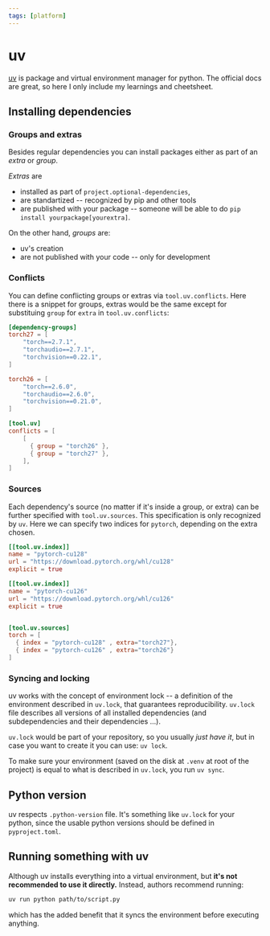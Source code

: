 ```yaml
---
tags: [platform]
---
```

# uv

[uv](https://docs.astral.sh/uv/) is package and virtual environment manager for
python. The official docs are great, so here I only include my learnings and
cheetsheet.

## Installing dependencies

### Groups and extras

Besides regular dependencies you can install packages either as part of an
*extra* or *group*.

*Extras* are
- installed as part of `project.optional-dependencies`,
- are standartized -- recognized by pip and other tools
- are published with your package -- someone will be able to do `pip install
  yourpackage[yourextra]`.

On the other hand, *groups* are:
- uv's creation
- are not published with your code -- only for development

### Conflicts

You can define conflicting groups or extras via `tool.uv.conflicts`. Here there
is a snippet for groups, extras would be the same except for substituing `group`
for `extra` in `tool.uv.conflicts`:

```toml
[dependency-groups]
torch27 = [
    "torch==2.7.1",
    "torchaudio==2.7.1",
    "torchvision==0.22.1",
]

torch26 = [
    "torch==2.6.0",
    "torchaudio==2.6.0",
    "torchvision==0.21.0",
]

[tool.uv]
conflicts = [
    [
      { group = "torch26" },
      { group = "torch27" },
    ],
]
```

### Sources

Each dependency's source (no matter if it's inside a group, or extra) can be
further specified with `tool.uv.sources`. This specification is only recognized
by `uv`. Here we can specify two indices for `pytorch`, depending on the extra
chosen.

```toml
[[tool.uv.index]]
name = "pytorch-cu128"
url = "https://download.pytorch.org/whl/cu128"
explicit = true

[[tool.uv.index]]
name = "pytorch-cu126"
url = "https://download.pytorch.org/whl/cu126"
explicit = true


[tool.uv.sources]
torch = [
  { index = "pytorch-cu128" , extra="torch27"},
  { index = "pytorch-cu126" , extra="torch26"}
]
```

### Syncing and locking

uv works with the concept of environment lock -- a definition of the environment
described in `uv.lock`, that guarantees reproducibility. `uv.lock` file
describes all versions of all installed dependencies (and subdependencies and
their dependencies ...).

`uv.lock` would be part of your repository, so you usually *just have it*, but
in case you want to create it you can use: `uv lock`.

To make sure your environment (saved on the disk at `.venv` at root of the
project) is equal to what is described in `uv.lock`, you run `uv sync`.

## Python version

uv respects `.python-version` file. It's something like `uv.lock` for your
python, since the usable python versions should be defined in `pyproject.toml`.

## Running something with uv

Although uv installs everything into a virtual environment, but **it's not
recommended to use it directly.** Instead, authors recommend running:

```bash
uv run python path/to/script.py
```

which has the added benefit that it syncs the environment before executing
anything.
